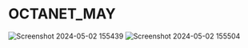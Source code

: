 # OCTANET_MAY
![Screenshot 2024-05-02 155439](https://github.com/Shrutijaiswal1989/OCTANET_MAY/assets/153531904/0818dfef-bd76-4495-9088-be9d6a9a583e)
![Screenshot 2024-05-02 155504](https://github.com/Shrutijaiswal1989/OCTANET_MAY/assets/153531904/d480b251-5985-45a8-9185-3fd739c1724e)

